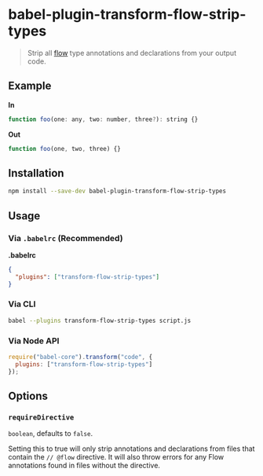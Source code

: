 # babel-plugin-transform-flow-strip-types

> Strip all [flow](http://flowtype.org) type annotations and declarations from your output code.

## Example

**In**

```javascript
function foo(one: any, two: number, three?): string {}
```

**Out**

```javascript
function foo(one, two, three) {}
```

## Installation

```sh
npm install --save-dev babel-plugin-transform-flow-strip-types
```

## Usage

### Via `.babelrc` (Recommended)

**.babelrc**

```json
{
  "plugins": ["transform-flow-strip-types"]
}
```

### Via CLI

```sh
babel --plugins transform-flow-strip-types script.js
```

### Via Node API

```javascript
require("babel-core").transform("code", {
  plugins: ["transform-flow-strip-types"]
});
```

## Options

### `requireDirective`

`boolean`, defaults to `false`.

Setting this to true will only strip annotations and declarations from files
that contain the `// @flow` directive. It will also throw errors for any Flow
annotations found in files without the directive.
